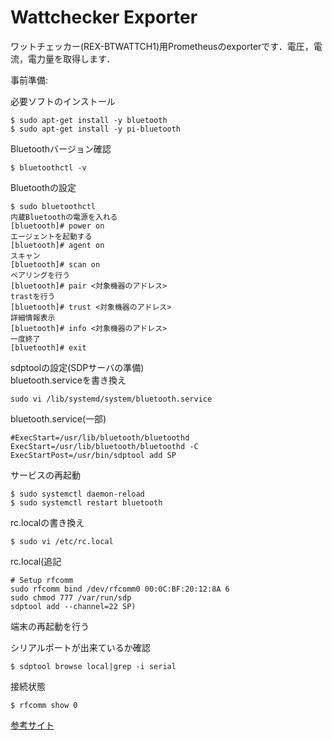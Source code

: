 # Wattchecker Exporter

ワットチェッカー(REX-BTWATTCH1)用Prometheusのexporterです．電圧，電流，電力量を取得します．

事前準備:

必要ソフトのインストール
```
$ sudo apt-get install -y bluetooth
$ sudo apt-get install -y pi-bluetooth
```
Bluetoothバージョン確認
```
$ bluetoothctl -v
```
Bluetoothの設定
```
$ sudo bluetoothctl
内蔵Bluetoothの電源を入れる
[bluetooth]# power on
エージェントを起動する
[bluetooth]# agent on
スキャン
[bluetooth]# scan on
ペアリングを行う
[bluetooth]# pair <対象機器のアドレス>
trastを行う
[bluetooth]# trust <対象機器のアドレス>
詳細情報表示
[bluetooth]# info <対象機器のアドレス>
一度終了
[bluetooth]# exit
```
sdptoolの設定(SDPサーバの準備)  
bluetooth.serviceを書き換え
```
sudo vi /lib/systemd/system/bluetooth.service
```
bluetooth.service(一部)
```
#ExecStart=/usr/lib/bluetooth/bluetoothd
ExecStart=/usr/lib/bluetooth/bluetoothd -C
ExecStartPost=/usr/bin/sdptool add SP
```
サービスの再起動
```
$ sudo systemctl daemon-reload
$ sudo systemctl restart bluetooth
```
rc.localの書き換え
```
$ sudo vi /etc/rc.local
```
rc.local(追記
```
# Setup rfcomm
sudo rfcomm bind /dev/rfcomm0 00:0C:BF:20:12:8A 6
sudo chmod 777 /var/run/sdp
sdptool add --channel=22 SP)
```
端末の再起動を行う

シリアルポートが出来ているか確認
```
$ sdptool browse local|grep -i serial
```
接続状態
```
$ rfcomm show 0
```

[参考サイト](https://iot-plus.net/make/raspi/24h-watt-monitoring-using-rex-btwattch1/)